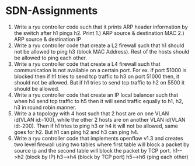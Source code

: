 # SDN-Assignments
1) Write a ryu controller code such that it prints ARP header information by the switch after h1 pings h2.
   Print 1.) ARP source & destination MAC 2.) ARP source & destination IP
2) Write a ryu controller code that create a L2 firewall such that h1 should not be allowed to ping h3 (block MAC Address). Rest of the hosts should be allowed to ping each other.
3) Write a ryu controller code that create a L4 firewall such that communication is not available on a certain port.
   For ex. if port 51000 is blocked then if h1 tries to send tcp traffic to h3 on port 51000 then, it should not be allowed. But if h1 tries to send tcp traffic to h2 on 5500 it should be allowed.
4) Write a ryu controller code that create an IP local balancer such that when h4 send tcp traffic to h5 then it will send traffic equally to h1, h2, h3 in round robin manner.
5) Write a a topology with 4 host such that 2 host are on one VLAN id(VLAN id:-100), while the other 2 hosts are on another VLAN id(VLAN id:-200).
   Then if h1 tries to ping h3 or h4 it will not be allowed, same goes for h2. But h1 can ping h2 and h3 can ping h4.
6) Write a ryu controller code that implements openflow v1.3 and creates two level firewall using two tables where first table will block a packet by source ip and the second table will block the packet by TCP port.
   h1-->h2 (block by IP)
   h3-->h4 (block by TCP port)
   h5-->h6 (ping each other)
